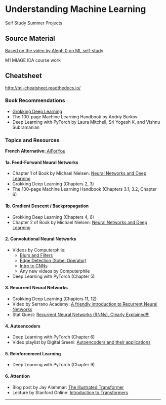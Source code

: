 # Understanding Machine Learning 
Self Study Summer Projects

## Source Material

[Based on the video by Aleph 0 on ML self-study](https://www.youtube.com/watch?v=0F2paWV4eEA)

M1 MIAGE IDA course work

## Cheatsheet
http://ml-cheatsheet.readthedocs.io/

### Book Recommendations

- [Grokking Deep Learning](https://edu.anarcho-copy.org/Algorithm/grokking-deep-learning.pdf)
- The 100-page Machine Learning Handbook by Andriy Burkov
- Deep Learning with PyTorch by Laura Mitchell, Sri Yogesh K, and Vishnu Subramanian

### Topics and Resources

**French Alternative:**[ AiForYou](https://www.youtube.com/c/AIforyouMorganGautherot) 

#### 1a. Feed-Forward Neural Networks
- Chapter 1 of Book by Michael Nielsen: [Neural Networks and Deep Learning](https://static.latexstudio.net/article/2018/0912/neuralnetworksanddeeplearning.pdf)
- Grokking Deep Learning (Chapters 2, 3)
- The 100-page Machine Learning Handbook (Chapters 3.1, 3.2, Chapter 6)

#### 1b. Gradient Descent / Backpropagation
- Grokking Deep Learning (Chapters 4, 6)
- Chapter 2 of Book by Michael Nielsen: [Neural Networks and Deep Learning](https://static.latexstudio.net/article/2018/0912/neuralnetworksanddeeplearning.pdf)

#### 2. Convolutional Neural Networks
- Videos by Computerphile:
  - [Blurs and Filters](https://www.youtube.com/watch?v=C_zFhWdM4ic)
  - [Edge Detection (Sobel Operator)](https://www.youtube.com/watch?v=uihBwtPIBxM)
  - [Intro to CNNs](https://www.youtube.com/watch?v=YRhxdVk_sIs)
  - Any new videos by Computerphile 
- Deep Learning with PyTorch (Chapter 5)

#### 3. Recurrent Neural Networks
- Grokking Deep Learning (Chapters 11, 12)
- Video by Serrano Academy: [A friendly introduction to Recurrent Neural Networks](https://www.youtube.com/watch?v=LHXXI4-IEns)
- Stat Quest: [Recurrent Neural Networks (RNNs), Clearly Explained!!!](https://www.youtube.com/watch?v=AsNTP8Kwu80)

#### 4. Autoencoders
- Deep Learning with PyTorch (Chapter 6)
- Video playlist by Digital Sreeni: [Autoencoders and their applications](https://www.youtube.com/playlist?list=PLZsOBAyNTZwb-uK_a6ywrU3t0hy80G5QP)

#### 5. Reinforcement Learning
- Deep Learning with PyTorch (Chapter 9)

#### 6. Attention
- Blog post by Jay Alammar: [The Illustrated Transformer](https://jalammar.github.io/illustrated-transformer/)
- Lecture by Stanford Online: [Introduction to Transformers](https://www.youtube.com/watch?v=XfpMkf4rD6E&t=252s)

---

